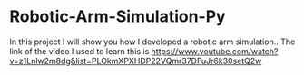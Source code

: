 # Robotic-Arm-Simulation-Py
In this project I will show you how I developed a robotic arm simulation..
The link of the video I used to learn this is https://www.youtube.com/watch?v=z1Lnlw2m8dg&list=PLOkmXPXHDP22VQmr37DFuJr6k30setQ2w